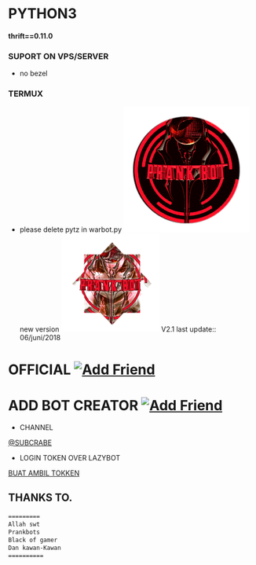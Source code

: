 # PYTHON3
#### thrift==0.11.0
### SUPORT ON VPS/SERVER
- no bezel
### TERMUX
- please delete pytz in warbot.py
![Prankbots](gnb_ic_linenews_normal.png) new version ![Prankbots](bgpassnumber.png)
V2.1 last update::
06/juni/2018
# OFFICIAL <a href="https://line.me/R/ti/p/%40gnh2780p"><img height="36" border="0" alt="Add Friend" src="https://scdn.line-apps.com/n/line_add_friends/btn/en.png"></a>

# ADD BOT CREATOR <a href="https://line.me/R/ti/p/~adiputra.95"><img height="36" border="0" alt="Add Friend" src="https://scdn.line-apps.com/n/line_add_friends/btn/en.png"></a>
- CHANNEL

[@SUBCRABE](https://www.youtube.com/channel/UCycBrqSWEHdk-slnhUmGWiQ)
- LOGIN TOKEN OVER LAZYBOT

[BUAT AMBIL TOKKEN](https://boteater.com/sniff/)

## THANKS TO.
```
=========
Allah swt
Prankbots
Black of gamer
Dan kawan-Kawan
==========
```
